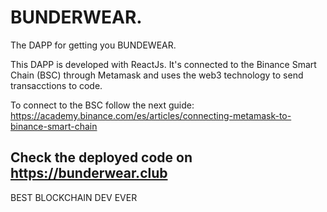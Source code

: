 # BUNDERWEAR.

The DAPP for getting you BUNDEWEAR.

This DAPP is developed with ReactJs. It's connected to the Binance Smart Chain (BSC) through Metamask and uses the web3 technology to send transacctions to code.

To connect to the BSC follow the next guide: 
https://academy.binance.com/es/articles/connecting-metamask-to-binance-smart-chain

## Check the deployed code on https://bunderwear.club

BEST BLOCKCHAIN DEV EVER
